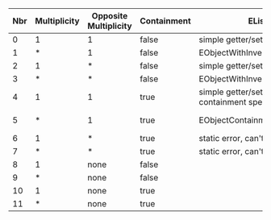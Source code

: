 | Nbr | Multiplicity | Opposite Multiplicity | Containment | EList Implementation | EList Implementation Opposite |
| ------------ | --------------------- | ----------- | -------------------- | ------------ | ------------ |
| 0           | 1            | 1                     | false       | simple getter/setter + basic getter/setter | simple getter/setter + basic getter/setter |
| 1           | *            | 1                     | false       | EObjectWithInverseResolvingEList | simple getter/setter + basic getter/setter |
| 2           | 1            | *                     | false       | simple getter/setter + basic getter/setter | EObjectWithInverseResolvingEList |
| 3           | *            | *                     | false       | EObjectWithInverseResolvingEList.ManyInverse | EObjectWithInverseResolvingEList.ManyInverse |
| 4           | 1            | 1                     | true       | simple getter/setter + basic getter/setter + containment specific checks | simple getter/setter + basic getter/setter + containment specific checks |
| 5           | *            | 1                     | true       | EObjectContainmentWithInverseEList | simple getter/setter + basic getter/setter + containment specific checks |
| 6           | 1            | *                     | true       | static error, can't be contained several time | static error, can't be contained several time |
| 7           | *            | *                     | true       | static error, can't be contained several time | static error, can't be contained several time |
| 8 | 1 | none | false |  | none |
| 9 | * | none | false |  | none |
| 10 | 1 | none | true |  | none |
| 11 | * | none | true |  | none |

